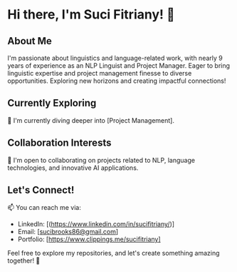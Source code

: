 # Hi there, I'm Suci Fitriany! 👋

## About Me
I'm passionate about linguistics and language-related work, with nearly 9 years of experience as an NLP Linguist and Project Manager. Eager to bring linguistic expertise and project management finesse to diverse opportunities.
Exploring new horizons and creating impactful connections!

## Currently Exploring
🌱 I'm currently diving deeper into [Project Management].

## Collaboration Interests
💞 I'm open to collaborating on projects related to NLP, language technologies, and innovative AI applications.

## Let's Connect!
📫 You can reach me via:
- LinkedIn: [(https://www.linkedin.com/in/sucifitriany/)]
- Email: [sucibrooks86@gmail.com]
- Portfolio: [https://www.clippings.me/sucifitriany]

Feel free to explore my repositories, and let's create something amazing together! 🚀

<!---
SuciFitriany/SuciFitriany is a ✨ special ✨ repository because its `README.md` (this file) appears on your GitHub profile.
You can click the Preview link to take a look at your changes.
--->
